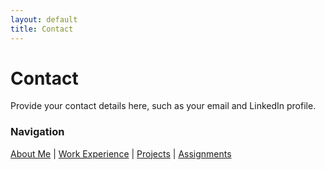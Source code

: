 ```yaml
---
layout: default
title: Contact
---
```


# Contact
Provide your contact details here, such as your email and LinkedIn profile.

### Navigation

[About Me](/) | [Work Experience](work-experience.html) | [Projects](projects.html) | [Assignments](assignments.html)
